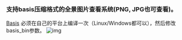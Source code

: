 
### 支持basis压缩格式的全景图片查看系统(PNG, JPG也可查看)。

[Basis](https://github.com/BinomialLLC/basis_universal) 必须在自己的平台上编译一次（Linux/Windows都可以），然后修改basis_bin参数。
![img](/demo.gif)

